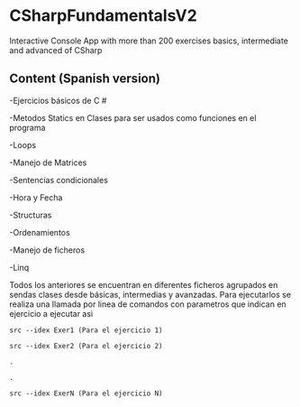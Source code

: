 # CSharpFundamentalsV2
Interactive Console App with more than 200 exercises basics, intermediate and advanced of CSharp

## Content (Spanish version)

<p>-Ejercicios básicos de C # </p>
<p>-Metodos Statics en Clases para ser usados como funciones en el programa</p>
<p>-Loops</p>
<p>-Manejo de Matrices</p>
<p>-Sentencias condicionales</p>
<p>-Hora y Fecha</p>
<p>-Structuras</p>
<p>-Ordenamientos</p>
<p>-Manejo de ficheros</p>
<p>-Linq</p>


Todos los anteriores se encuentran en diferentes ficheros agrupados en sendas clases desde básicas, intermedias y avanzadas.
Para ejecutarlos se realiza una llamada por linea de comandos con parametros que indican en ejercicio a ejecutar asi

~~~
src --idex Exer1 (Para el ejercicio 1)
~~~


``src --idex Exer2 (Para el ejercicio 2)
``


``.
``


``.
``


``src --idex ExerN (Para el ejercicio N)
``


